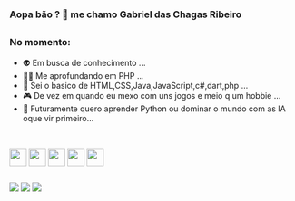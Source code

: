 ### Aopa bão ? 👋 me chamo Gabriel das Chagas Ribeiro

##
### No momento: 
- 👽 Em busca de conhecimento ...
- 🐱‍🏍 Me aprofundando em PHP ...
- 🤔 Sei o basico de HTML,CSS,Java,JavaScript,c#,dart,php ...
- 🎮 De vez em quando eu mexo com uns jogos e meio q um hobbie ...
- 🐍 Futuramente quero aprender Python ou dominar o mundo com as IA oque vir primeiro... 
##

<div style="display: inline_block"><br>
   <img align="center" height="30" widht="40" src="https://cdn.jsdelivr.net/gh/devicons/devicon/icons/csharp/csharp-original.svg" />
   <img align="center" height="30" widht="40" src="https://cdn.jsdelivr.net/gh/devicons/devicon/icons/html5/html5-original.svg" />
   <img align="center" height="30" widht="40" src="https://cdn.jsdelivr.net/gh/devicons/devicon/icons/java/java-original.svg" />
   <img align="center" height="30" widht="40" src="https://cdn.jsdelivr.net/gh/devicons/devicon/icons/javascript/javascript-original.svg" />        
   <img align="center" height="30" widht="40" src="https://cdn.jsdelivr.net/gh/devicons/devicon/icons/dart/dart-original.svg" />           
</div>

##

<div>
 <a href="https://twitch.tv/x2osso"><img src="https://img.shields.io/badge/Twitch-9146FF?style=for-the-badge&logo=twitch&logoColor=white"></a>
 <a href="https://www.youtube.com/channel/UCFFA-hvAq3NSLzlzzO3ehwg"><img src="https://img.shields.io/badge/YouTube-FF0000?style=for-the-badge&logo=youtube&logoColor=white"></a>
 <a href="https://www.instagram.com/x2osso/"><img src="https://img.shields.io/badge/Instagram-E4405F?style=for-the-badge&logo=instagram&logoColor=white"></a>
</div>
